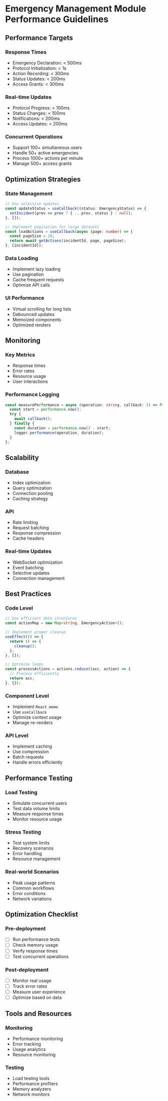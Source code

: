 # Emergency Management Module Performance Guidelines

## Performance Targets

### Response Times
- Emergency Declaration: < 500ms
- Protocol Initialization: < 1s
- Action Recording: < 300ms
- Status Updates: < 200ms
- Access Grants: < 300ms

### Real-time Updates
- Protocol Progress: < 100ms
- Status Changes: < 100ms
- Notifications: < 200ms
- Access Updates: < 200ms

### Concurrent Operations
- Support 100+ simultaneous users
- Handle 50+ active emergencies
- Process 1000+ actions per minute
- Manage 500+ access grants

## Optimization Strategies

### State Management
```typescript
// Use selective updates
const updateStatus = useCallback((status: EmergencyStatus) => {
  setIncident(prev => prev ? { ...prev, status } : null);
}, []);

// Implement pagination for large datasets
const loadActions = useCallback(async (page: number) => {
  const pageSize = 20;
  return await getActions(incidentId, page, pageSize);
}, [incidentId]);
```

### Data Loading
- Implement lazy loading
- Use pagination
- Cache frequent requests
- Optimize API calls

### UI Performance
- Virtual scrolling for long lists
- Debounced updates
- Memoized components
- Optimized renders

## Monitoring

### Key Metrics
- Response times
- Error rates
- Resource usage
- User interactions

### Performance Logging
```typescript
const measurePerformance = async (operation: string, callback: () => Promise<void>) => {
  const start = performance.now();
  try {
    await callback();
  } finally {
    const duration = performance.now() - start;
    logger.performance(operation, duration);
  }
};
```

## Scalability

### Database
- Index optimization
- Query optimization
- Connection pooling
- Caching strategy

### API
- Rate limiting
- Request batching
- Response compression
- Cache headers

### Real-time Updates
- WebSocket optimization
- Event batching
- Selective updates
- Connection management

## Best Practices

### Code Level
```typescript
// Use efficient data structures
const actionMap = new Map<string, EmergencyAction>();

// Implement proper cleanup
useEffect(() => {
  return () => {
    cleanup();
  };
}, []);

// Optimize loops
const processActions = actions.reduce((acc, action) => {
  // Process efficiently
  return acc;
}, {});
```

### Component Level
- Implement `React.memo`
- Use `useCallback`
- Optimize context usage
- Manage re-renders

### API Level
- Implement caching
- Use compression
- Batch requests
- Handle errors efficiently

## Performance Testing

### Load Testing
- Simulate concurrent users
- Test data volume limits
- Measure response times
- Monitor resource usage

### Stress Testing
- Test system limits
- Recovery scenarios
- Error handling
- Resource management

### Real-world Scenarios
- Peak usage patterns
- Common workflows
- Error conditions
- Network variations

## Optimization Checklist

### Pre-deployment
- [ ] Run performance tests
- [ ] Check memory usage
- [ ] Verify response times
- [ ] Test concurrent operations

### Post-deployment
- [ ] Monitor real usage
- [ ] Track error rates
- [ ] Measure user experience
- [ ] Optimize based on data

## Tools and Resources

### Monitoring
- Performance monitoring
- Error tracking
- Usage analytics
- Resource monitoring

### Testing
- Load testing tools
- Performance profilers
- Memory analyzers
- Network monitors

